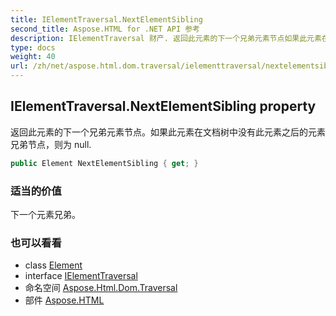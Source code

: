 ```yaml
---
title: IElementTraversal.NextElementSibling
second_title: Aspose.HTML for .NET API 参考
description: IElementTraversal 财产. 返回此元素的下一个兄弟元素节点如果此元素在文档树中没有此元素之后的元素兄弟节点则为 null.
type: docs
weight: 40
url: /zh/net/aspose.html.dom.traversal/ielementtraversal/nextelementsibling/
---
```

## IElementTraversal.NextElementSibling property

返回此元素的下一个兄弟元素节点。如果此元素在文档树中没有此元素之后的元素兄弟节点，则为 null.

```csharp
public Element NextElementSibling { get; }
```

### 适当的价值

下一个元素兄弟。

### 也可以看看

* class [Element](../../../aspose.html.dom/element/)
* interface [IElementTraversal](../)
* 命名空间 [Aspose.Html.Dom.Traversal](../../ielementtraversal/)
* 部件 [Aspose.HTML](../../../)


